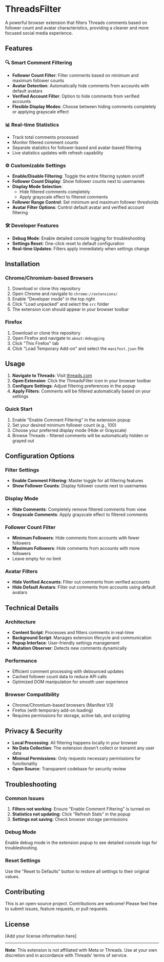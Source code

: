 # ThreadsFilter

A powerful browser extension that filters Threads comments based on follower count and avatar characteristics, providing a cleaner and more focused social media experience.

## Features

### 🔍 **Smart Comment Filtering**
- **Follower Count Filter**: Filter comments based on minimum and maximum follower counts
- **Avatar Detection**: Automatically hide comments from accounts with default avatars
- **Verified Account Filter**: Option to hide comments from verified accounts
- **Flexible Display Modes**: Choose between hiding comments completely or applying grayscale effect

### 📊 **Real-time Statistics**
- Track total comments processed
- Monitor filtered comment counts
- Separate statistics for follower-based and avatar-based filtering
- Live statistics updates with refresh capability

### ⚙️ **Customizable Settings**
- **Enable/Disable Filtering**: Toggle the entire filtering system on/off
- **Follower Count Display**: Show follower counts next to usernames
- **Display Mode Selection**: 
  - Hide filtered comments completely
  - Apply grayscale effect to filtered comments
- **Follower Range Control**: Set minimum and maximum follower thresholds
- **Avatar Filter Options**: Control default avatar and verified account filtering

### 🛠️ **Developer Features**
- **Debug Mode**: Enable detailed console logging for troubleshooting
- **Settings Reset**: One-click reset to default configuration
- **Real-time Updates**: Filters apply immediately when settings change

## Installation

### Chrome/Chromium-based Browsers
1. Download or clone this repository
2. Open Chrome and navigate to `chrome://extensions/`
3. Enable "Developer mode" in the top right
4. Click "Load unpacked" and select the `src` folder
5. The extension icon should appear in your browser toolbar

### Firefox
1. Download or clone this repository
2. Open Firefox and navigate to `about:debugging`
3. Click "This Firefox" tab
4. Click "Load Temporary Add-on" and select the `manifest.json` file

## Usage

1. **Navigate to Threads**: Visit [threads.com](https://www.threads.com)
2. **Open Extension**: Click the ThreadsFilter icon in your browser toolbar
3. **Configure Settings**: Adjust filtering preferences in the popup
4. **Apply Filters**: Comments will be filtered automatically based on your settings

### Quick Start
1. Enable "Enable Comment Filtering" in the extension popup
2. Set your desired minimum follower count (e.g., 100)
3. Choose your preferred display mode (Hide or Grayscale)
4. Browse Threads - filtered comments will be automatically hidden or grayed out

## Configuration Options

### Filter Settings
- **Enable Comment Filtering**: Master toggle for all filtering features
- **Show Follower Counts**: Display follower counts next to usernames

### Display Mode
- **Hide Comments**: Completely remove filtered comments from view
- **Grayscale Comments**: Apply grayscale effect to filtered comments

### Follower Count Filter
- **Minimum Followers**: Hide comments from accounts with fewer followers
- **Maximum Followers**: Hide comments from accounts with more followers
- Leave empty for no limit

### Avatar Filters
- **Hide Verified Accounts**: Filter out comments from verified accounts
- **Hide Default Avatars**: Filter out comments from accounts using default avatars

## Technical Details

### Architecture
- **Content Script**: Processes and filters comments in real-time
- **Background Script**: Manages extension lifecycle and communication
- **Popup Interface**: User-friendly settings management
- **Mutation Observer**: Detects new comments dynamically

### Performance
- Efficient comment processing with debounced updates
- Cached follower count data to reduce API calls
- Optimized DOM manipulation for smooth user experience

### Browser Compatibility
- Chrome/Chromium-based browsers (Manifest V3)
- Firefox (with temporary add-on loading)
- Requires permissions for storage, active tab, and scripting

## Privacy & Security

- **Local Processing**: All filtering happens locally in your browser
- **No Data Collection**: The extension doesn't collect or transmit any user data
- **Minimal Permissions**: Only requests necessary permissions for functionality
- **Open Source**: Transparent codebase for security review

## Troubleshooting

### Common Issues
1. **Filters not working**: Ensure "Enable Comment Filtering" is turned on
2. **Statistics not updating**: Click "Refresh Stats" in the popup
3. **Settings not saving**: Check browser storage permissions

### Debug Mode
Enable debug mode in the extension popup to see detailed console logs for troubleshooting.

### Reset Settings
Use the "Reset to Defaults" button to restore all settings to their original values.

## Contributing

This is an open-source project. Contributions are welcome! Please feel free to submit issues, feature requests, or pull requests.

## License

[Add your license information here]

---

**Note**: This extension is not affiliated with Meta or Threads. Use at your own discretion and in accordance with Threads' terms of service.

